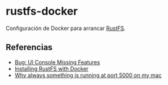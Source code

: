 # rustfs-docker

Configuración de Docker para arrancar [RustFS](https://rustfs.com).

## Referencias

- [Bug: UI Console Missing Features](https://github.com/minio/object-browser/issues/3546)
- [Installing RustFS with Docker](https://docs.rustfs.com/en/installation/docker.html)
- [Why always something is running at port 5000 on my mac](https://stackoverflow.com/questions/72369320/why-always-something-is-running-at-port-5000-on-my-mac)
